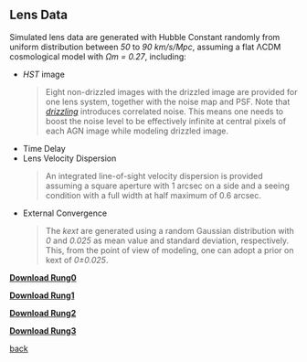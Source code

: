 
## Lens Data

Simulated lens data are generated with Hubble Constant randomly from uniform distribution between *50*  to *90 km/s/Mpc*, assuming a flat ΛCDM cosmological model with *Ωm = 0.27*, including:

* _HST_ image
  >Eight non-drizzled images with the drizzled image are provided for one lens system, together with the noise map and PSF. Note that [_drizzling_](http://www.stsci.edu/hst/wfpc2/analysis/drizzle.html) introduces correlated noise. This means one needs to boost the noise level to be effectively infinite at central pixels of each AGN image while modeling drizzled image.
* Time Delay
* Lens Velocity Dispersion
  >An integrated line-of-sight velocity dispersion is provided assuming a square aperture with 1 arcsec on a side and a seeing condition with a full width at half maximum of 0.6 arcsec.
* External Convergence
  >The *kext* are generated using a random Gaussian distribution with *0* and *0.025* as mean value and standard deviation, respectively. This, from the point of view of modeling, one can adopt a prior on kext of *0±0.025*.


[**Download Rung0**](data/rung0.tar.gz)

[**Download Rung1**](data/rung1.tar.gz)

[**Download Rung2**](data/rung2.tar.gz)

[**Download Rung3**](data/rung3.tar.gz)

[back](./)
